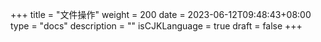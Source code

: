 +++
title = "文件操作"
weight = 200
date = 2023-06-12T09:48:43+08:00
type = "docs"
description = ""
isCJKLanguage = true
draft = false
+++